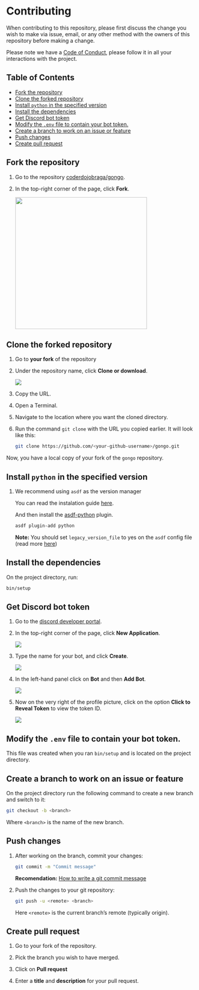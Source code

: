 # Contributing

When contributing to this repository, please first discuss the change you wish
to make via issue, email, or any other method with the owners of this repository
before making a change.

Please note we have a [Code of Conduct](CODE_OF_CONDUCT.md), please follow it in
all your interactions with the project.

<!-- markdown-toc start - Don't edit this section. Run M-x markdown-toc-refresh-toc -->
## **Table of Contents**

- [Fork the repository](#fork-the-repository)
- [Clone the forked repository](#clone-the-forked-repository)
- [Install `python` in the specified version](#install-python-in-the-specified-version)
- [Install the dependencies](#install-the-dependencies)
- [Get Discord bot token](#get-discord-bot-token)
- [Modify the `.env` file to contain your bot token.](#modify-the-env-file-to-contain-your-bot-token)
- [Create a branch to work on an issue or feature](#create-a-branch-to-work-on-an-issue-or-feature)
- [Push changes](#push-changes)
- [Create pull request](#create-pull-request)

<!-- markdown-toc end -->

## Fork the repository

1. Go to the repository [coderdojobraga/gongo](https://github.com/coderdojobraga/gongo).

2. In the top-right corner of the page, click **Fork**.

   <img src="https://github-images.s3.amazonaws.com/enterprise/2.20/assets/images/help/repository/fork_button.jpg" width="350"/>

## Clone the forked repository

1. Go to **your fork** of the repository

2. Under the repository name, click **Clone or download**. 

   <img src="https://github-images.s3.amazonaws.com/enterprise/2.20/assets/images/help/repository/clone-repo-clone-url-button.png" with="350"/>
   
3. Copy the URL.

4. Open a Terminal.

5. Navigate to the location where you want the cloned directory.

6. Run the command `git clone` with the URL you copied earlier. It will look like this:

   ```sh
   git clone https://github.com/<your-github-username>/gongo.git
   ```

Now, you have a local copy of your fork of the `gongo` repository.

## Install `python` in the specified version

1. We recommend using `asdf` as the version manager

   You can read the instalation guide [here](https://asdf-vm.com/#/core-manage-asdf).

   And then install the [asdf-python](https://github.com/danhper/asdf-python) plugin.

   ```sh
   asdf plugin-add python
   ```

   **Note:** You should set `legacy_version_file` to yes on the `asdf` config file (read more [here](https://asdf-vm.com/#/core-configuration?id=homeasdfrc))

## Install the dependencies

   On the project directory, run:

   ```sh
   bin/setup
   ```
   
## Get Discord bot token

1. Go to the [discord developer portal](https://discord.com/developers/applications).

2. In the top-right corner of the page, click **New Application**.

   <img src="https://www.discordtips.com/wp-content/uploads/2020/10/Create-Discord-Bot.jpg" with="350"/>
   
3. Type the name for your bot, and click **Create**.

   <img src="https://www.discordtips.com/wp-content/uploads/2020/10/Create-bot-in-Discord-compressed-300x250.jpg" with="350"/>

4. In the left-hand panel click on **Bot** and then **Add Bot**.

   <img src="https://www.discordtips.com/wp-content/uploads/2020/10/Discord-bot-token-compressed-768x233.jpg" with="350"/>

5. Now on the very right of the profile picture, click on the option **Click to Reveal Token** to view the token ID.

   <img src="https://www.discordtips.com/wp-content/uploads/2020/10/create-discord-bot-token-compressed-768x318.jpg" with="350"/>

## Modify the `.env` file to contain your bot token.

  This file was created when you ran `bin/setup` and is located on the project directory.

## Create a branch to work on an issue or feature

   On the project directory run the following command to create a new branch and switch to it:

   ```sh
   git checkout -b <branch>
   ```
   
   Where `<branch>` is the name of the new branch.
   
## Push changes
   
1. After working on the branch, commit your changes:

   ```sh
   git commit -m "Commit message"
   ```

   **Recomendation:** [How to write a git commit message](https://chris.beams.io/posts/git-commit/)

2. Push the changes to your git repository:

   ```sh
   git push -u <remote> <branch>
   ```

   Here `<remote>` is the current branch’s remote (typically origin).
   
## Create pull request

1. Go to your fork of the repository.

2. Pick the branch you wish to have merged.

3. Click on **Pull request**

4. Enter a **title** and **description** for your pull request. 
